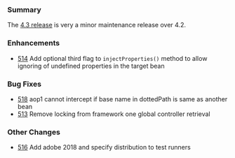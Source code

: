 
### Summary

The [4.3 release](/documentation/4.3) is very a minor maintenance release over 4.2.

### Enhancements

* [514](https://github.com/framework-one/fw1/issues/514) Add optional third flag to `injectProperties()` method to allow ignoring of undefined properties in the target bean

### Bug Fixes

* [518](https://github.com/framework-one/fw1/pull/518) aop1 cannot intercept if base name in dottedPath is same as another bean
* [513](https://github.com/framework-one/fw1/pull/513) Remove locking from framework one global controller retrieval

### Other Changes

* [516](https://github.com/framework-one/fw1/pull/516) Add adobe 2018 and specify distribution to test runners